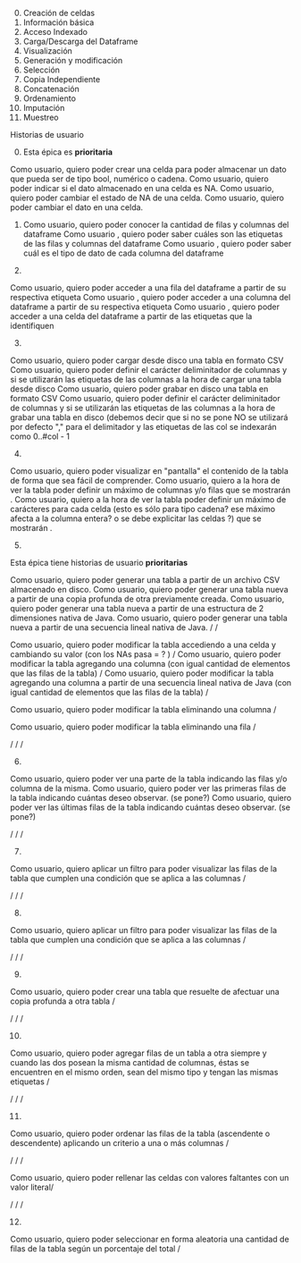 0. Creación de celdas
1. Información básica
2. Acceso Indexado
3. Carga/Descarga del Dataframe
4. Visualización
5. Generación y modificación
6. Selección
7. Copia Independiente
8. Concatenación
9. Ordenamiento
10. Imputación
11. Muestreo

Historias de usuario

0.  Esta épica es **prioritaria**

Como usuario, quiero poder crear una celda para poder almacenar un dato que pueda ser de tipo bool, numérico o cadena.
Como usuario, quiero poder indicar si el dato almacenado en una celda es NA.
Como usuario, quiero poder cambiar el estado de NA de una celda.
Como usuario, quiero poder cambiar el dato en una celda.

1.  Como usuario, quiero poder conocer la cantidad de filas y columnas del dataframe
    Como usuario , quiero poder saber cuáles son las etiquetas de las filas y columnas del dataframe
    Como usuario , quiero poder saber cuál es el tipo de dato de cada columna del dataframe

2.

Como usuario, quiero poder acceder a una fila del dataframe a partir de su respectiva etiqueta
Como usuario , quiero poder acceder a una columna del dataframe a partir de su respectiva etiqueta
Como usuario , quiero poder acceder a una celda del dataframe a partir de las etiquetas que la identifiquen

3.

Como usuario, quiero poder cargar desde disco una tabla en formato CSV
Como usuario, quiero poder definir el carácter deliminitador de columnas y si se utilizarán las etiquetas de las columnas a la hora de cargar una tabla desde disco
Como usuario, quiero poder grabar en disco una tabla en formato CSV
Como usuario, quiero poder definir el carácter deliminitador de columnas y si se utilizarán las etiquetas de las columnas a la hora de grabar una tabla en disco (debemos decir que si no se pone NO se utilizará por defecto "," para el delimitador y las etiquetas de las col se indexarán como 0..#col - 1

4.

Como usuario, quiero poder visualizar en "pantalla" el contenido de la tabla de forma que sea fácil de comprender.
Como usuario, quiero a la hora de ver la tabla poder definir un máximo de columnas y/o filas que se mostrarán .
Como usuario, quiero a la hora de ver la tabla poder definir un máximo de carácteres para cada celda (esto es sólo para tipo cadena? ese máximo afecta a la columna entera? o se debe explicitar las celdas ?) que se mostrarán .

5.

Esta épica tiene historias de usuario **prioritarias**

Como usuario, quiero poder generar una tabla a partir de un archivo CSV almacenado en disco.
Como usuario, quiero poder generar una tabla nueva a partir de una copia profunda de otra previamente creada.
Como usuario, quiero poder generar una tabla nueva a partir de una estructura de 2 dimensiones nativa de Java.
Como usuario, quiero poder generar una tabla nueva a partir de una secuencia lineal nativa de Java.
/
/

Como usuario, quiero poder modificar la tabla accediendo a una celda y cambiando su valor (con los NAs pasa = ? ) /
Como usuario, quiero poder modificar la tabla agregando una columna (con igual cantidad de elementos que las filas de la tabla) /
Como usuario, quiero poder modificar la tabla agregando una columna a partir de una secuencia lineal nativa de Java (con igual cantidad de elementos que las filas de la tabla) /

Como usuario, quiero poder modificar la tabla eliminando una columna /

Como usuario, quiero poder modificar la tabla eliminando una fila /

/
/
/

6.

Como usuario, quiero poder ver una parte de la tabla indicando las filas y/o columna de la misma.
Como usuario, quiero poder ver las primeras filas de la tabla indicando cuántas deseo observar. (se pone?)
Como usuario, quiero poder ver las últimas filas de la tabla indicando cuántas deseo observar. (se pone?)

/
/
/

7.

Como usuario, quiero aplicar un filtro para poder visualizar las filas de la tabla que cumplen una condición que se aplica a las columnas /

/
/
/

8.

Como usuario, quiero aplicar un filtro para poder visualizar las filas de la tabla que cumplen una condición que se aplica a las columnas /

/
/
/

9.

Como usuario, quiero poder crear una tabla que resuelte de afectuar una copia profunda a otra tabla /

/
/
/

10.

Como usuario, quiero poder agregar filas de un tabla a otra siempre y cuando las dos posean la misma cantidad de columnas, éstas se encuentren en el mismo orden, sean del mismo tipo y tengan las mismas etiquetas /

/
/
/

11.

Como usuario, quiero poder ordenar las filas de la tabla (ascendente o descendente) aplicando un criterio a una o más columnas /

/
/
/

Como usuario, quiero poder rellenar las celdas con valores faltantes con un valor literal/

/
/
/

12.

Como usuario, quiero poder seleccionar en forma aleatoria una cantidad de filas de la tabla según un porcentaje del total /
